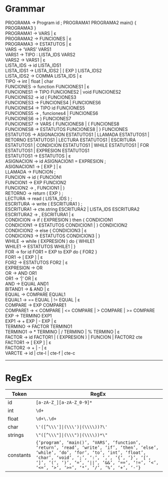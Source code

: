 # Grammar
PROGRAMA → Program id ; PROGRAMA1 PROGRAMA2 main() { PROGRAMA3 }  
PROGRAMA1 → VARS | ε  
PROGRAMA2 → FUNCIONES | ε  
PROGRAMA3 → ESTATUTOS | ε  
VARS → ‘VARS’ VARS1  
VARS1 → TIPO : LISTA_IDS VARS2  
VARS2 → VARS1 | ε  
LISTA_IDS → id LISTA_IDS1  
LISTA_IDS1 → LISTA_IDS2 | [ EXP ] LISTA_IDS2  
LISTA_IDS2 → COMMA LISTA_IDS | ε  
TIPO → int | float | char  
FUNCIONES → function FUNCIONES1 | ε  
FUNCIONES1 → TIPO FUNCIONES2 | void FUNCIONES2  
FUNCIONES2 → id ( FUNCIONES3  
FUNCIONES3 → FUNCIONES4 | FUNCIONES6  
FUNCIONES4 → TIPO id FUNCIONES5  
FUNCIONES5 → , funciones4 | FUNCIONES6  
FUNCIONES6 → ) FUNCIONES7  
FUNCIONES7 → VARS { FUNCIONES8 | { FUNCIONES8  
FUNCIONES8 → ESTATUTOS FUNCIONES8 | } FUNCIONES  
ESTATUTOS → ASIGNACION ESTATUTOS1 | LLAMADA ESTATUTOS1 | RETORNO ESTATUTOS1 | LECTURA ESTATUTOS1 | ESCRITURA ESTATUTOS1 | CONDICION  ESTATUTOS1 | WHILE ESTATUTOS1 | FOR ESTATUTOS1 | EXPRESION ESTATUTOS1  
ESTATUTOS1 → ESTATUTOS | ε  
ASIGNACION → id ASIGNACION1 = EXPRESION ;  
ASIGNACION1 → [ EXP ] | ε  
LLAMADA → FUNCION ;  
FUNCION → id ( FUNCION1  
FUNCION1 → EXP FUNCION2  
FUNCION2 → , FUNCION1 | )  
RETORNO → return ( EXP ) ;  
LECTURA → read ( LISTA_IDS ) ;  
ESCRITURA → write ( ESCRITURA1 ) ;  
ESCRITURA1 → cte.string ESCRITURA2 | LISTA_IDS ESCRITURA2  
ESCRITURA2 → , ESCRITURA1 | ε  
CONDICION → if ( EXPRESION ) then { CONDICION1  
CONDICION1 → ESTATUTOS CONDICION1 | } CONDICION2  
CONDICION2 → else { CONDICION3 | ε  
CONDICION3 → ESTATUTOS CONDICION3 | }  
WHILE → while ( EXPRESION ) do { WHILE1  
WHILE1 → ESTATUTOS WHILE1 | }  
FOR → for id FOR1 = EXP to EXP do { FOR2 }  
FOR1 → [ EXP ] | ε  
FOR2 → ESTATUTOS FOR2 | ε  
EXPRESION → OR  
OR → AND OR1  
OR1 → ‘|’ OR | ε  
AND → EQUAL AND1  
BITAND1 → & AND | ε  
EQUAL → COMPARE EQUAL1  
EQUAL1 → == EQUAL | != EQUAL | ε  
COMPARE → EXP COMPARE1  
COMPARE1 → < COMPARE | <= COMPARE | > COMPARE | >= COMPARE  
EXP → TERMINO EXP1  
EXP1 → + EXP | - EXP | ε  
TERMINO → FACTOR TERMINO1  
TERMINO1 → * TERMINO | / TERMINO | % TERMINO | ε  
FACTOR → id FACTOR1 | ( EXPRESION ) | FUNCION | FACTOR2 cte  
FACTOR1 → [ EXP ] | ε  
FACTOR2 → + | - | ε  
VARCTE → id | cte-l | cte-f | cte-c  


---
# RegEx
| Token | RegEx |
| --- | --- |
| id | `[a-zA-Z_][a-zA-Z_0-9]*` |
| int | `\d+` |
| float | `\d+\.\d+` |
| char | `\'([^\\\']\|(\\\')\|(\\\\))?\'` |
| strings | `\"([^\\\"]\|(\\\")\|(\\\\))*\"` |
| constants | `{‘program’, ‘main()’, ‘VARS’, ‘function’, ‘return’, ‘read’, ‘write’, ‘if’, ‘then’, ‘else’, ‘while’, ‘do’, ‘for’, ‘to’, ‘int’, ‘float’, ‘char’, ‘void’, ‘;’, ‘:’, ‘,’, ‘{‘, ‘}’, ‘[‘, ‘]’, ‘(‘, ‘)’, ‘=’, ‘\|\|’, ‘&&’, ‘==’, ‘!=’, ‘<’, ‘<=’, ‘>’, ‘>=’, ‘*’, ‘/’, ‘%’, ‘+’, ‘-’}` |
